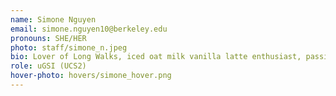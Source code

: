 ```yaml
---
name: Simone Nguyen
email: simone.nguyen10@berkeley.edu
pronouns: SHE/HER
photo: staff/simone_n.jpeg
bio: Lover of Long Walks, iced oat milk vanilla latte enthusiast, passionate about using data science to analyze our carceral system! I'm excited to meet you all! 
role: uGSI (UCS2)
hover-photo: hovers/simone_hover.png
---
```

